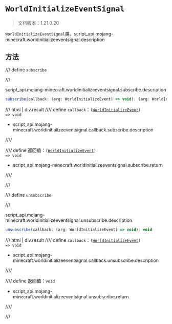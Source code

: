 # `WorldInitializeEventSignal`

> 文档版本：1.21.0.20

`WorldInitializeEventSignal`类。script_api.mojang-minecraft.worldinitializeeventsignal.description

## 方法

/// define
`subscribe`


///

script_api.mojang-minecraft.worldinitializeeventsignal.subscribe.description

```js
subscribe(callback: (arg: WorldInitializeEvent) => void): (arg: WorldInitializeEvent) => void
```

/// html | div.result
//// define
`callback`：<code>(<a href="../worldinitializeevent/">WorldInitializeEvent</a>) =&gt; void</code>

- script_api.mojang-minecraft.worldinitializeeventsignal.callback.subscribe.description


////

//// define
返回值：<code>(<a href="../worldinitializeevent/">WorldInitializeEvent</a>) =&gt; void</code>

- script_api.mojang-minecraft.worldinitializeeventsignal.subscribe.return


////

///


/// define
`unsubscribe`


///

script_api.mojang-minecraft.worldinitializeeventsignal.unsubscribe.description

```js
unsubscribe(callback: (arg: WorldInitializeEvent) => void): void
```

/// html | div.result
//// define
`callback`：<code>(<a href="../worldinitializeevent/">WorldInitializeEvent</a>) =&gt; void</code>

- script_api.mojang-minecraft.worldinitializeeventsignal.callback.unsubscribe.description


////

//// define
返回值：`void`

- script_api.mojang-minecraft.worldinitializeeventsignal.unsubscribe.return


////

///

